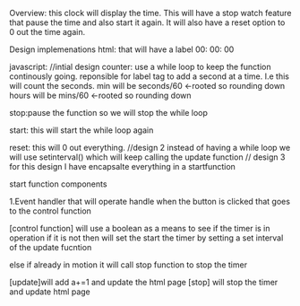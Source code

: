 Overview: this clock will display the time. This will have a stop watch feature that pause the time and also start it again. It will also have a reset option to 0 out the time again.

Design implemenations
html: that will have a label 00: 00: 00 

javascript: 
//intial design
counter:
use a while loop to keep the function continously going.
reponsible for label tag to add a second at a time. I.e this will count the seconds. 
min will be seconds/60 <-rooted so rounding down
hours will be mins/60 <-rooted so rounding down

stop:pause the function so we will stop the while loop 

start: this will start the while loop again

reset: this will 0 out everything.
//design 2
instead of having a while loop we will use setinterval()
which will keep calling the update function
// design 3 
for this design I have encapsalte everything in a startfunction

start function components

1.Event handler that will operate handle when the button is clicked that goes to the control function

[control function]
will use a boolean as a means to see if the timer is in operation if it is not then will set the start the timer by setting a set interval of the update fucntion

else if already in motion it will call stop function to stop the timer

[update]will add a+=1 and update the html page
[stop] will stop the timer and update html page

